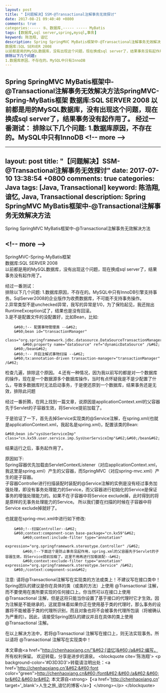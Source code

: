 ```yaml
---
layout: post
title: "【问题解决】SSM-@Transactional注解事务无效探讨"
date: 2017-08-21 09:40:40 +0800
comments: true
categories:----- ⑤、数据库,----- ----- MyBatis
tags: [数据库,sql server,spring,mysql,事务]
keyword: 陈浩翔, 谙忆
description: Spring SpringMVC MyBatis框架中-@Transactional注解事务无效解决方法SpringMVC-Spring-MyBatis框架 
数据库:SQL SERVER 2008 
以前都是用的MySQL数据库，没有出现这个问题，现在换成sql server了，结果事务没有起作用了。  经过一番测试： 
排除以下几个问题: 
1.数据库原因，不存在的。MySQL中只有InnoDB 
---
```



Spring SpringMVC MyBatis框架中-@Transactional注解事务无效解决方法SpringMVC-Spring-MyBatis框架 
数据库:SQL SERVER 2008 
以前都是用的MySQL数据库，没有出现这个问题，现在换成sql server了，结果事务没有起作用了。  经过一番测试： 
排除以下几个问题: 
1.数据库原因，不存在的。MySQL中只有InnoDB
&#60;!-- more --&#62;
----------

---
layout: post
title: "【问题解决】SSM-@Transactional注解事务无效探讨"
date: 2017-07-10 13:38:54 +0800
comments: true
categories: Java
tags: [Java, Transactional]
keyword: 陈浩翔, 谙忆, Java, Transactional
description: Spring SpringMVC MyBatis框架中-@Transactional注解事务无效解决方法
---

Spring SpringMVC MyBatis框架中-@Transactional注解事务无效解决方法

&#60;!-- more --&#62;
----------

SpringMVC-Spring-MyBatis框架  
数据库:SQL SERVER 2008  
以前都是用的MySQL数据库，没有出现这个问题，现在换成sql server了，结果事务没有起作用了。  

经过一番测试：  
排除以下几个问题:
1.数据库原因，不存在的。MySQL中只有InnoDB引擎支持事务。SqlServer2008的企业版作为收费数据库，不可能不支持事务操作。  
2.异常类型不是unchecked异常，我写的异常是1/0，为了保险起见，我还抛出RuntimeException试了，结果也是没有回滚。  
3.是不是配置文件的没配置好，比如Bean，比如:
```
    &#60;!-- 配置事物管理类 --&#62;
    &#60;bean id="transactionManager"
          class="org.springframework.jdbc.datasource.DataSourceTransactionManager"&#62;
        &#60;property name="dataSource" ref="dynamicDataSource" /&#62;
    &#60;/bean&#62;
    &#60;!-- 开启注解式事物扫描 --&#62;
    &#60;tx:annotation-driven transaction-manager="transactionManager"  /&#62;
```
检查几遍，排除这个原因。
4.还有一种情况，因为我以前写的都是对一个数据库的操作，现在是一个数据源多个数据库操作，当时有点怀疑我是不是少配置了什么，导致多数据库时无法启动事务，于是便还原到一个数据库，结果事务还是无效，排除此问题  

经过一番折腾，在网上找到一篇文章，说原因是applicationContext.xml的父容器先于Servlet的子容器生效，将Service提前加载了。  

于是验证了一下，首先去掉Service实现类的@Service注解，在spring.xml(也就是applicationContext.xml，我起名是spring.xml)，配置该类的Bean:
```
&#60;bean id="sysUserServiceImp" class="cn.kx59.user.service.imp.SysUserServiceImp"&#62;&#60;/bean&#62;
```
结果运行之后，事务起作用了。

原因如下:  
Spring容器优先加载由ServletContextListener（对应applicationContext.xml，我这里是spring.xml）产生的父容器，而SpringMVC（对应spring-mvc.xml）产生的是子容器。  
子容器Controller进行扫描装配时装配的@Service注解的实例是没有经过事务加强处理，即没有事务处理能力的Service，而父容器进行初始化的Service是保证事务的增强处理能力的。如果不在子容器中将Service exclude掉，此时得到的将是原样的无事务处理能力的Service。
所以我们要在扫描的时候在子容器中将Service exclude掉就好了。  

也就是在spring-mvc.xml中进行如下修改:
```
    &#60;!--扫描Controller--&#62;
    &#60;context:component-scan base-package="cn.kx59"&#62;
        &#60;context:include-filter type="annotation"
                                expression="org.springframework.stereotype.Controller" /&#62;
        &#60;!--下面这个是防止事务没起作用，spring.xml的父容器先于Servlet的子容器生效，将Service提前加载了。这里不用再进行加载装配--&#62;
        &#60;context:exclude-filter type="annotation" expression="org.springframework.stereotype.Service" /&#62;
    &#60;/context:component-scan&#62;
```

注意: 请将@Transactional注解写在实现类的方法或类上！不建议写在接口类中！    
Spring团队的建议是你在具体的类（或类的方法）上使用 @Transactional 注解，而不要使用在类所要实现的任何接口上。你当然可以在接口上使用 @Transactional 注解，但是这将只能当你设置了基于接口的代理时它才生效。因为注解是不能继承的，这就意味着如果你正在使用基于类的代理时，那么事务的设置将不能被基于类的代理所识别，而且对象也将不会被事务代理所包装（将被确认为严重的）。因此，请接受Spring团队的建议并且在具体的类上使用 @Transactional 注解。

在以上解决方法中，若将@Transactional 注解写在接口上，则无法实现事务。所以请将 @Transactional 注解写在实现类中！


本文章由&#60;a href="http://chenhaoxiang.cn/"&#62;[谙忆]&#60;/a&#62;编写， 所有权利保留。 
欢迎转载，分享是进步的源泉。
&#60;blockquote cite='陈浩翔'&#62;
&#60;p background-color='#D3D3D3'&#62;转载请注明出处：&#60;a href='http://chenhaoxiang.cn'&#62;&#60;font color="green"&#62;http://chenhaoxiang.cn&#60;/font&#62;&#60;/a&#62;&#60;br&#62;&#60;br&#62;
本文源自&#60;strong&#62;【&#60;a href='http://chenhaoxiang.cn' target='_blank'&#62;人生之旅_谙忆的博客&#60;/a&#62;】&#60;/strong&#62;&#60;/p&#62;
&#60;/blockquote&#62;
